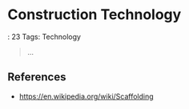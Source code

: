 # Construction Technology

: 23
Tags: Technology

> …
> 

## References

- https://en.wikipedia.org/wiki/Scaffolding
